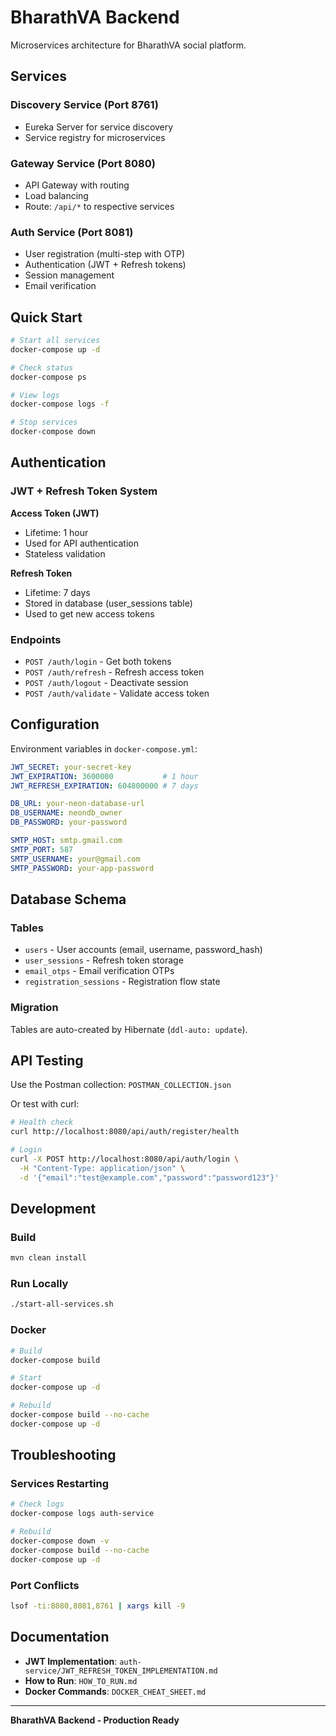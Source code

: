 # BharathVA Backend

Microservices architecture for BharathVA social platform.

## Services

### Discovery Service (Port 8761)
- Eureka Server for service discovery
- Service registry for microservices

### Gateway Service (Port 8080)
- API Gateway with routing
- Load balancing
- Route: `/api/*` to respective services

### Auth Service (Port 8081)
- User registration (multi-step with OTP)
- Authentication (JWT + Refresh tokens)
- Session management
- Email verification

## Quick Start

```bash
# Start all services
docker-compose up -d

# Check status
docker-compose ps

# View logs
docker-compose logs -f

# Stop services
docker-compose down
```

## Authentication

### JWT + Refresh Token System

**Access Token (JWT)**
- Lifetime: 1 hour
- Used for API authentication
- Stateless validation

**Refresh Token**
- Lifetime: 7 days
- Stored in database (user_sessions table)
- Used to get new access tokens

### Endpoints
- `POST /auth/login` - Get both tokens
- `POST /auth/refresh` - Refresh access token
- `POST /auth/logout` - Deactivate session
- `POST /auth/validate` - Validate access token

## Configuration

Environment variables in `docker-compose.yml`:

```yaml
JWT_SECRET: your-secret-key
JWT_EXPIRATION: 3600000           # 1 hour
JWT_REFRESH_EXPIRATION: 604800000 # 7 days

DB_URL: your-neon-database-url
DB_USERNAME: neondb_owner
DB_PASSWORD: your-password

SMTP_HOST: smtp.gmail.com
SMTP_PORT: 587
SMTP_USERNAME: your@gmail.com
SMTP_PASSWORD: your-app-password
```

## Database Schema

### Tables
- `users` - User accounts (email, username, password_hash)
- `user_sessions` - Refresh token storage
- `email_otps` - Email verification OTPs
- `registration_sessions` - Registration flow state

### Migration
Tables are auto-created by Hibernate (`ddl-auto: update`).

## API Testing

Use the Postman collection: `POSTMAN_COLLECTION.json`

Or test with curl:
```bash
# Health check
curl http://localhost:8080/api/auth/register/health

# Login
curl -X POST http://localhost:8080/api/auth/login \
  -H "Content-Type: application/json" \
  -d '{"email":"test@example.com","password":"password123"}'
```

## Development

### Build
```bash
mvn clean install
```

### Run Locally
```bash
./start-all-services.sh
```

### Docker
```bash
# Build
docker-compose build

# Start
docker-compose up -d

# Rebuild
docker-compose build --no-cache
docker-compose up -d
```

## Troubleshooting

### Services Restarting
```bash
# Check logs
docker-compose logs auth-service

# Rebuild
docker-compose down -v
docker-compose build --no-cache
docker-compose up -d
```

### Port Conflicts
```bash
lsof -ti:8080,8081,8761 | xargs kill -9
```

## Documentation

- **JWT Implementation**: `auth-service/JWT_REFRESH_TOKEN_IMPLEMENTATION.md`
- **How to Run**: `HOW_TO_RUN.md`
- **Docker Commands**: `DOCKER_CHEAT_SHEET.md`

---

**BharathVA Backend - Production Ready**
